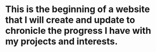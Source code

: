 # This is the beginning of a website that I will create and update to chronicle the progress I have with my projects and interests.  
